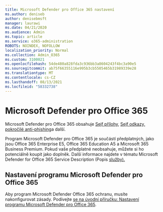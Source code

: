 ```yaml
---
title: Microsoft Defender pro Office 365 nastavení
ms.author: deniseb
author: denisebmsft
manager: laurawi
ms.date: 04/21/2020
ms.audience: Admin
ms.topic: article
ms.service: o365-administration
ROBOTS: NOINDEX, NOFOLLOW
localization_priority: Normal
ms.collection: Admin_O365
ms.custom: 3100021
ms.openlocfilehash: 54de480a828fda3c936bb3a8604243f4bc3a90e5
ms.sourcegitcommit: ab75f66355116e995b3cb5505465b31989339e28
ms.translationtype: MT
ms.contentlocale: cs-CZ
ms.lasthandoff: 08/13/2021
ms.locfileid: "58332738"
---
```

# <a name="microsoft-defender-for-office-365"></a>Microsoft Defender pro Office 365

Microsoft Defender pro Office 365 obsahuje [Sejf přílohy](https://docs.microsoft.com/microsoft-365/security/office-365-security/atp-safe-attachments), [Sejf odkazy,](https://docs.microsoft.com/microsoft-365/security/office-365-security/atp-safe-links) [pokročilé anti-phishing](https://docs.microsoft.com/microsoft-365/security/office-365-security/atp-anti-phishing)a další. 

Program Microsoft Defender pro Office 365 je součástí předplatných, jako jsou Office 365 Enterprise E5, Office 365 Education A5 a Microsoft 365 Business Premium. Pokud vaše předplatné neobsahuje, můžete si ho potenciálně koupit jako doplněk. Další informace najdete v tématu Microsoft Defender for Office 365 Service Description (Popis [služby).](https://docs.microsoft.com/office365/servicedescriptions/office-365-advanced-threat-protection-service-description)

## <a name="set-up-microsoft-defender-for-office-365"></a>Nastavení programu Microsoft Defender pro Office 365

Aby program Microsoft Defender Office 365 ochranu, musíte nakonfigurovat zásady. Podívejte [se na úvodní příručku: Nastavení programu Microsoft Defender pro Office 365](https://docs.microsoft.com/microsoft-365/security/office-365-security/office-365-atp).

